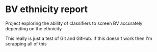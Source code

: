 # BV ethnicity report
 Project exploring the ability of classifiers to screen BV accurately depending on the ethnicity

This really is just a test of Git and GitHub. If this doesn't work then I'm scrapping all of this